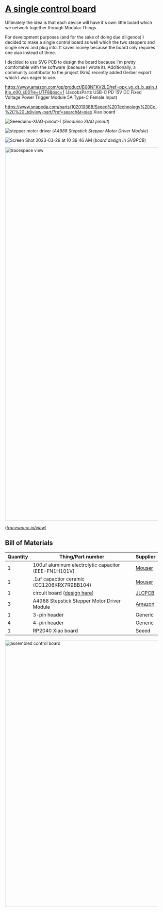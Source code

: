 # [A single control board](https://leomcelroy.com/svg-pcb/?file=https://raw.githubusercontent.com/hackclub/drawing-thing/main/motor-control-board/motor-board.js)

Ultimately the idea is that each device will have it's own little board which we network together through Modular Things.

For development purposes (and for the sake of doing due diligence) I decided to make a single control board as well which the two steppers and single servo and plug into. It saves money because the board only requires one xiao instead of three.

I decided to use SVG PCB to design the board because I'm pretty comfortable with the software (because I wrote it). Additionally, a community contributor to the project (Kris) recently added Gerber export which I was eager to use.

https://www.amazon.com/gp/product/B08NFKV2LD/ref=ppx_yo_dt_b_asin_title_o00_s00?ie=UTF8&psc=1
(JacobsParts USB-C PD 15V DC Fixed Voltage Power Trigger Module 5A Type-C Female Input)

https://www.snapeda.com/parts/102010388/Seeed%20Technology%20Co.%2C%20Ltd/view-part/?ref=search&t=xiao Xiao board

![Seeeduino-XIAO-pinout-1](https://user-images.githubusercontent.com/27078897/228574704-c915e09c-e003-4cff-96e2-54516c05eefa.jpg) (_Seeduino XIAO pinout_)

![stepper motor driver](https://user-images.githubusercontent.com/27078897/228574724-5ba97131-4382-4651-a72e-8aebf1cabaaa.jpg) (_A4988 Stepstick Stepper Motor Driver Module_)

![Screen Shot 2023-03-29 at 10 39 46 AM](https://user-images.githubusercontent.com/27078897/228574762-d211bedb-085e-42d4-ab3a-5761f78e579d.png) (_board design in SVGPCB_)

<img width="1228" alt="tracespace view" src="https://user-images.githubusercontent.com/27078897/228574940-f192d2ad-80f3-4d30-a1b3-9cd271ae8c55.png">

([_tracespace.io/view_](https://tracespace.io/view))

## Bill of Materials

| Quantity | Thing/Part number                                                                                                                                | Supplier                                                                                               |
| -------- | ------------------------------------------------------------------------------------------------------------------------------------------------ | ------------------------------------------------------------------------------------------------------ |
| 1        | 100uf aluminum electrolytic capacitor (EEE-FN1H101V)                                                                                             | [Mouser](https://www.mouser.com/ProductDetail/Panasonic/EEE-FN1H101V?qs=OlC7AqGiEDkqWr496XIoYQ%3D%3D)  |
| 1        | .1uf capactior ceramic (CC1206KRX7R9BB104)                                                                                                       | [Mouser](https://www.mouser.com/ProductDetail/YAGEO/CC1206KRX7R9BB104?qs=AgBp2OyFlx9LH1KRd7TZVQ%3D%3D) |
| 1        | circuit board ([design here](https://leomcelroy.com/svg-pcb/?file=https://raw.githubusercontent.com/hackclub/drawing-thing/main/motor-board.js)) | [JLCPCB](https://jlcpcb.com)                                                                           |
| 3        | A4988 Stepstick Stepper Motor Driver Module                                                                                                      | [Amazon](https://www.amazon.com/gp/product/B07BND65C8?smid=A30QSGOJR8LMXA)                             |
| 1        | 3-pin header                                                                                                                                     | Generic                                                                                                |
| 4        | 4-pin header                                                                                                                                     | Generic                                                                                                |
| 1        | RP2040 Xiao board                                                                                                                                | Seeed                                                                                                  |

<img width="877" alt="assembled control board" src="https://user-images.githubusercontent.com/72365100/235199943-90dc2df5-dc4d-4326-883e-f35f49397ed1.png">
